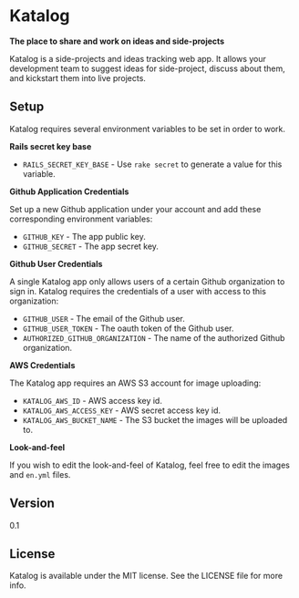 # Katalog
__The place to share and work on ideas and side-projects__

Katalog is a side-projects and ideas tracking web app. It allows your development team to suggest ideas for side-project, discuss about them, and kickstart them into live projects.


## Setup

Katalog requires several environment variables to be set in order to work.

__Rails secret key base__

* `RAILS_SECRET_KEY_BASE` - Use `rake secret` to generate a value for this variable.

__Github Application Credentials__

Set up a new Github application under your account and add these corresponding environment variables:

* `GITHUB_KEY` - The app public key.
* `GITHUB_SECRET` - The app secret key.

__Github User Credentials__

A single Katalog app only allows users of a certain Github organization to sign in. Katalog requires the credentials of a user with access to this organization:

* `GITHUB_USER` - The email of the Github user.
* `GITHUB_USER_TOKEN` - The oauth token of the Github user.
* `AUTHORIZED_GITHUB_ORGANIZATION` - The name of the authorized Github organization.

__AWS Credentials__

The Katalog app requires an AWS S3 account for image uploading:

* `KATALOG_AWS_ID` - AWS access key id.
* `KATALOG_AWS_ACCESS_KEY` - AWS secret access key id.
* `KATALOG_AWS_BUCKET_NAME` - The S3 bucket the images will be uploaded to.

__Look-and-feel__

If you wish to edit the look-and-feel of Katalog, feel free to edit the images and `en.yml` files.


## Version
0.1


## License

Katalog is available under the MIT license. See the LICENSE file for more info.
